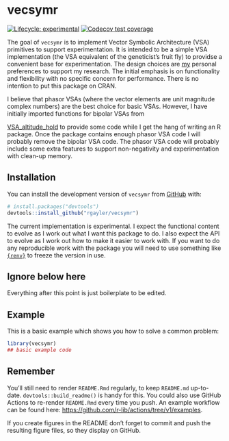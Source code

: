 
<!-- README.md is generated from README.Rmd. Please edit that file -->

# vecsymr

<!-- badges: start -->

[![Lifecycle:
experimental](https://img.shields.io/badge/lifecycle-experimental-orange.svg)](https://lifecycle.r-lib.org/articles/stages.html#experimental)
[![Codecov test
coverage](https://codecov.io/gh/rgayler/vecsymr/branch/main/graph/badge.svg)](https://app.codecov.io/gh/rgayler/vecsymr?branch=main)
<!-- badges: end -->

The goal of `vecsymr` is to implement Vector Symbolic Architecture (VSA)
primitives to support experimentation. It is intended to be a simple VSA
implementation (the VSA equivalent of the geneticist’s fruit fly) to
providse a convenient base for experimentation. The design choices are
[my](https://www.rossgayler.com) personal preferences to support my
research. The initial emphasis is on functionality and flexibility with
no specific concern for performance. There is no intention to put this
package on CRAN.

I believe that phasor VSAs (where the vector elements are unit magnitude
complex numbers) are the best choice for basic VSAs. However, I have
initially imported functions for bipolar VSAs from

[VSA_altitude_hold](https://github.com/rgayler/VSA_altitude_hold) to
provide some code while I get the hang of writing an R package. Once the
package contains enough phasor VSA code I will probably remove the
bipolar VSA code. The phasor VSA code will probably include some extra
features to support non-negativity and experimentation with clean-up
memory.

## Installation

You can install the development version of `vecsymr` from
[GitHub](https://github.com/) with:

``` r
# install.packages("devtools")
devtools::install_github("rgayler/vecsymr")
```

The current implementation is experimental. I expect the functional
content to evolve as I work out what I want this package to do. I also
expect the API to evolve as I work out how to make it easier to work
with. If you want to do any reproducible work with the package you will
need to use something like [`{renv}`](https://rstudio.github.io/renv/)
to freeze the version in use.

## Ignore below here

Everything after this point is just boilerplate to be edited.

## Example

This is a basic example which shows you how to solve a common problem:

``` r
library(vecsymr)
## basic example code
```

## Remember

You’ll still need to render `README.Rmd` regularly, to keep `README.md`
up-to-date. `devtools::build_readme()` is handy for this. You could also
use GitHub Actions to re-render `README.Rmd` every time you push. An
example workflow can be found here:
<https://github.com/r-lib/actions/tree/v1/examples>.

If you create figures in the README don’t forget to commit and push the
resulting figure files, so they display on GitHub.
